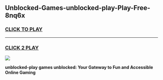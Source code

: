 
## Unblocked-Games-unblocked-play-Play-Free-8nq6x
<h3>
<a href="https://premium76.site?title=unblocked-play&ref=18A1">CLICK TO PLAY</a></h3>
<hr>

<h3>
<a href="https://premium76.site?title=unblocked-play&ref=18A1">CLICK 2 PLAY</a>
  
</h3>

<a href="https://premium76.site?title=unblocked-play&ref=18A1"><img src="https://clearcache.store/games.png"></a>


**unblocked-play games unblocked: Your Gateway to Fun and Accessible Online Gaming**
